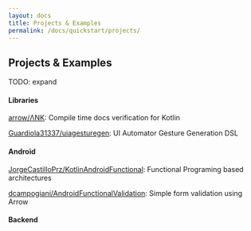 ```yaml
---
layout: docs
title: Projects & Examples
permalink: /docs/quickstart/projects/
---
```


## Projects & Examples

TODO: expand

#### Libraries

[arrow/ΛNK](https://github.com/arrow-kt/ank/): Compile time docs verification for Kotlin

[Guardiola31337/uiagesturegen](https://github.com/Guardiola31337/uiagesturegen): UI Automator Gesture Generation DSL

#### Android

[JorgeCastilloPrz/KotlinAndroidFunctional](https://github.com/JorgeCastilloPrz/KotlinAndroidFunctional): Functional Programing based architectures

[dcampogiani/AndroidFunctionalValidation](https://github.com/dcampogiani/AndroidFunctionalValidation): Simple form validation using Arrow

#### Backend
